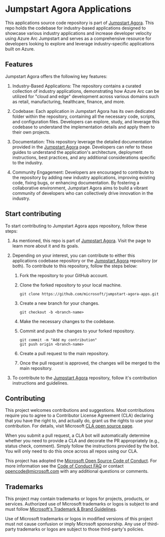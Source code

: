 # Jumpstart Agora Applications

This applications source code repository is part of [Jumpstart Agora](https://aka.ms/JumpstartAgora). This repo holds the codebase for industry-based applications designed to showcase various industry applications and increase developer velocity using Azure Arc Jumpstart and serves as a comprehensive resource for developers looking to explore and leverage industry-specific applications built on Azure.

## Features

Jumpstart Agora offers the following key features:

1. Industry-Based Applications: The repository contains a curated collection of industry applications, demonstrating how Azure Arc can be utilized for "cloud and edge" development across various domains such as retail, manufacturing, healthcare, finance, and more.

2. Codebase: Each application in Jumpstart Agora has its own dedicated folder within the repository, containing all the necessary code, scripts, and configuration files. Developers can explore, study, and leverage this codebase to understand the implementation details and apply them to their own projects.

3. Documentation: This repository leverage the detailed documentation provided in the [Jumpstart Agora](https://aka.ms/JumpstartAgora) page. Developers can refer to these guides to understand the application's architecture, deployment instructions, best practices, and any additional considerations specific to the industry.

4. Community Engagement: Developers are encouraged to contribute to the repository by adding new industry applications, improving existing code, fixing bugs, or enhancing documentation. By fostering a collaborative environment, Jumpstart Agora aims to build a vibrant community of developers who can collectively drive innovation in the industry.

## Start contributing

To start contributing to Jumpstart Agora apps repository, follow these steps:

1. As mentioned, this repo is part of [Jumpstart Agora](https://aka.ms/JumpstartAgora). Visit the page to learn more about it and its goals.

2. Depending on your interest, you can contribute to either this applications codebase repository or the [Jumpstart Agora](https://aka.ms/JumpstartAgora) repository (or both). To contribute to this repository, follow the steps below:

    1. Fork the repository to your GitHub account.

    2. Clone the forked repository to your local machine.

        ```shell
        git clone https://github.com/microsoft/jumpstart-agora-apps.git
        ```

    3. Create a new branch for your changes.

        ```shell
        git checkout -b <branch-name>
        ```

    4. Make the necessary changes to the codebase.

    5. Commit and push the changes to your forked repository.

        ```shell
        git commit -m "Add my contribution"
        git push origin <branch-name>
        ```

    6. Create a pull request to the main repository.

    7. Once the pull request is approved, the changes will be merged to the main repository.

3. To contribute to the [Jumpstart Agora](https://aka.ms/JumpstartAgora) repository, follow it's contribution instructions and guidelines.

## Contributing

This project welcomes contributions and suggestions.  Most contributions require you to agree to a
Contributor License Agreement (CLA) declaring that you have the right to, and actually do, grant us
the rights to use your contribution. For details, visit Microsoft [CLA open source page](https://cla.opensource.microsoft.com).

When you submit a pull request, a CLA bot will automatically determine whether you need to provide
a CLA and decorate the PR appropriately (e.g., status check, comment). Simply follow the instructions
provided by the bot. You will only need to do this once across all repos using our CLA.

This project has adopted the [Microsoft Open Source Code of Conduct](https://opensource.microsoft.com/codeofconduct/).
For more information see the [Code of Conduct FAQ](https://opensource.microsoft.com/codeofconduct/faq/) or contact [opencode@microsoft.com](mailto:opencode@microsoft.com) with any additional questions or comments.

## Trademarks

This project may contain trademarks or logos for projects, products, or services. Authorized use of Microsoft trademarks or logos is subject to and must follow [Microsoft's Trademark & Brand Guidelines](https://www.microsoft.com/en-us/legal/intellectualproperty/trademarks/usage/general).

Use of Microsoft trademarks or logos in modified versions of this project must not cause confusion or imply Microsoft sponsorship. Any use of third-party trademarks or logos are subject to those third-party's policies.
